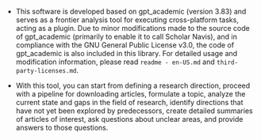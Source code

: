 - This software is developed based on gpt_academic (version 3.83) and serves as a frontier analysis tool for executing cross-platform tasks, acting as a plugin. Due to minor modifications made to the source code of gpt_academic (primarily to enable it to call Scholar Navis), and in compliance with the GNU General Public License v3.0, the code of gpt_academic is also included in this library. For detailed usage and modification information, please read `readme - en-US.md` and `third-party-licenses.md`.

- With this tool, you can start from defining a research direction, proceed with a pipeline for downloading articles, formulate a topic, analyze the current state and gaps in the field of research, identify directions that have not yet been explored by predecessors, create detailed summaries of articles of interest, ask questions about unclear areas, and provide answers to those questions.
